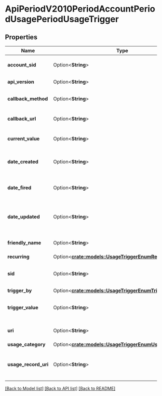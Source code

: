 # ApiPeriodV2010PeriodAccountPeriodUsagePeriodUsageTrigger

## Properties

Name | Type | Description | Notes
------------ | ------------- | ------------- | -------------
**account_sid** | Option<**String**> | The SID of the [Account](https://www.twilio.com/docs/iam/api/account) that the trigger monitors. | [optional]
**api_version** | Option<**String**> | The API version used to create the resource. | [optional]
**callback_method** | Option<**String**> | The HTTP method we use to call `callback_url`. Can be: `GET` or `POST`. | [optional]
**callback_url** | Option<**String**> | The URL we call using the `callback_method` when the trigger fires. | [optional]
**current_value** | Option<**String**> | The current value of the field the trigger is watching. | [optional]
**date_created** | Option<**String**> | The date and time in GMT that the resource was created specified in [RFC 2822](https://www.ietf.org/rfc/rfc2822.txt) format. | [optional]
**date_fired** | Option<**String**> | The date and time in GMT that the trigger was last fired specified in [RFC 2822](https://www.ietf.org/rfc/rfc2822.txt) format. | [optional]
**date_updated** | Option<**String**> | The date and time in GMT that the resource was last updated specified in [RFC 2822](https://www.ietf.org/rfc/rfc2822.txt) format. | [optional]
**friendly_name** | Option<**String**> | The string that you assigned to describe the trigger. | [optional]
**recurring** | Option<[**crate::models::UsageTriggerEnumRecurring**](usage_trigger_enum_recurring.md)> |  | [optional]
**sid** | Option<**String**> | The unique string that that we created to identify the UsageTrigger resource. | [optional]
**trigger_by** | Option<[**crate::models::UsageTriggerEnumTriggerField**](usage_trigger_enum_trigger_field.md)> |  | [optional]
**trigger_value** | Option<**String**> | The value at which the trigger will fire.  Must be a positive, numeric value. | [optional]
**uri** | Option<**String**> | The URI of the resource, relative to `https://api.twilio.com`. | [optional]
**usage_category** | Option<[**crate::models::UsageTriggerEnumUsageCategory**](usage_trigger_enum_usage_category.md)> |  | [optional]
**usage_record_uri** | Option<**String**> | The URI of the [UsageRecord](https://www.twilio.com/docs/usage/api/usage-record) resource this trigger watches, relative to `https://api.twilio.com`. | [optional]

[[Back to Model list]](../README.md#documentation-for-models) [[Back to API list]](../README.md#documentation-for-api-endpoints) [[Back to README]](../README.md)


